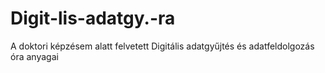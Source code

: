 # Digit-lis-adatgy.-ra
A doktori képzésem alatt felvetett Digitális adatgyűjtés és adatfeldolgozás óra anyagai

